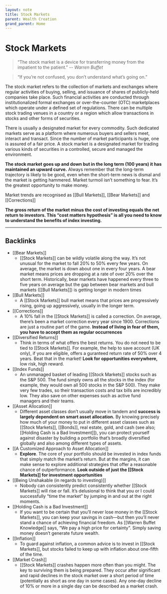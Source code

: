 ```yaml
---
layout: note
title: Stock Markets
parent: Wealth Creation
grand_parent: Home
---
```


# Stock Markets

> “The stock market is a device for transferring money from the impatient to the patient.” -- _Warren Buffet_

> “If you’re not confused, you don’t understand what’s going on.”

The stock market refers to the collection of markets and exchanges where regular activities of buying, selling, and issuance of shares of publicly-held companies take place. Such financial activities are conducted through institutionalized formal exchanges or over-the-counter (OTC) marketplaces which operate under a defined set of regulations. There can be multiple stock trading venues in a country or a region which allow transactions in stocks and other forms of securities.

There is usually a designated market for every commodity. Such dedicated markets serve as a platform where numerous buyers and sellers meet, interact and transact. Since the number of market participants is huge, one is assured of a fair price. A stock market is a designated market for trading various kinds of securities in a controlled, secure and managed the environment.

**The stock market goes up and down but in the long term (100 years) it has maintained an upward curve.** Always remember that the long-term trajectory is likely to be good, even when the short-term news is dismal and the market is getting hammered. Market turmoil isn’t something to fear. It’s the greatest opportunity to make money.

Market trends are recognised as [[Bull Markets]], [[Bear Markets]] and [[Corrections]]

**The gross return of the market minus the cost of investing equals the net return to investors. This “cost matters hypothesis” is all you need to know to understand the benefits of index investing.**

---
## Backlinks
* [[Bear Markets]]
	* [[Stock Markets]] can be wildly volatile along the way. It’s not unusual for the market to fall 20% to 50% every few years. On average, the market is down about one in every four years. A bear market means prices are dropping at a rate of over 20% over the short term. Historically, bear markets have happened every three to five years on average but the gap between bear markets and bull markets ([[Bull Markets]]) is getting longer in modern times
* [[Bull Markets]]
	* A [[Stock Markets]] bull market means that prices are progressively rising, going up aggressively, usually in the longer term.
* [[Corrections]]
	* A 10% fall in the [[Stock Markets]] is called a correction. On average, there’s been a market correction every year since 1900. Corrections are just a routine part of the game. **Instead of living in fear of them, you have to accept them as regular occurrences**
* [[Diversified Returns]]
	* Think in terms of what offers the best returns. You do not need to be tied to [[Stock Markets]]. For example, the help to save account (UK only), if you are eligible, offers a guranteed return rate of 50% over 4 years. Beat that in the market! **Look for opportunities everywhere,** low risk, high reward.
* [[Index Funds]]
	* An unmanaged basket of leading [[Stock Markets]] stocks such as the S&P 500. The fund simply owns all the stocks in the index (for example, they would own all 500 stocks in the S&P 500). They make very few trades, so their transaction costs and tax bills are incredibly low. They also save on other expenses such as active fund managers and their teams.
* [[Asset Allocation]]
	* Different asset classes don’t usually move in tandem and **success is largely dependent on smart asset allocation.** By knowing precisely how much of your money to put in different asset classes such as [[Stock Markets]], [[Bonds]], real estate, gold, and cash (see also; [[Holding Cash is a Bad Investment]]), you can protect yourself against disaster by building a portfolio that’s broadly diversified globally and also among different types of assets.
* [[A Customized Approach to Asset Allocation]]
	* **Explore**. The core of your portfolio should be invested in index funds that simply match the market’s return. But at the margins, it can make sense to explore additional strategies that offer a reasonable chance of outperformance. **Look outside of just the [[Stock Markets]] for investment opportunities**
* [[Being Unshakable (in regards to investing)]]
	* Nobody can consistently predict consistently whether [[Stock Markets]] will rise or fall. It’s delusional to think that you or I could successfully “time the market” by jumping in and out at the right moments.
* [[Holding Cash is a Bad Investment]]
	* If you want to be certain that you’ll never lose money in the [[Stock Markets]], you can keep your savings in cash—but then you’ll never stand a chance of achieving financial freedom. As [[Warren Buffet Knowledge]] says, “We pay a high price for certainty". Simply saving money doesn’t generate future wealth.
* [[Inflation]]
	* To guard against inflation, a common advice is to invest in [[Stock Markets]], but stocks failed to keep up with inflation about one-fifth of the time.
* [[Market Crash]]
	* [[Stock Markets]] crashes happen more often than you might. The key to surviving them is being prepared. They occur after significant and rapid declines in the stock market over a short period of time (potentially as short as one day in some cases). Any one-day decline of 10% or more in a single day can be described as a market crash.

